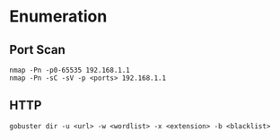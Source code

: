 # Enumeration

## Port Scan
```
nmap -Pn -p0-65535 192.168.1.1
nmap -Pn -sC -sV -p <ports> 192.168.1.1
```

## HTTP
```
gobuster dir -u <url> -w <wordlist> -x <extension> -b <blacklist>
```